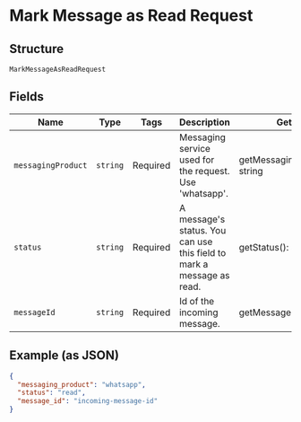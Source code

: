 
# Mark Message as Read Request

## Structure

`MarkMessageAsReadRequest`

## Fields

| Name | Type | Tags | Description | Getter | Setter |
|  --- | --- | --- | --- | --- | --- |
| `messagingProduct` | `string` | Required | Messaging service used for the request. Use 'whatsapp'. | getMessagingProduct(): string | setMessagingProduct(string messagingProduct): void |
| `status` | `string` | Required | A message's status. You can use this field to mark a message as read. | getStatus(): string | setStatus(string status): void |
| `messageId` | `string` | Required | Id of the incoming message. | getMessageId(): string | setMessageId(string messageId): void |

## Example (as JSON)

```json
{
  "messaging_product": "whatsapp",
  "status": "read",
  "message_id": "incoming-message-id"
}
```

